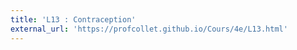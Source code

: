 ```yaml
---
title: 'L13 : Contraception'
external_url: 'https://profcollet.github.io/Cours/4e/L13.html'
---
```


